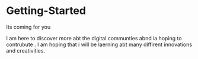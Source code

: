 # Getting-Started
Its coming for you

I am here to discover more abt the digital communties abnd ia hoping to contrubute .
I am hoping that i will be laerning abt many diffirent innovations and creativities.

